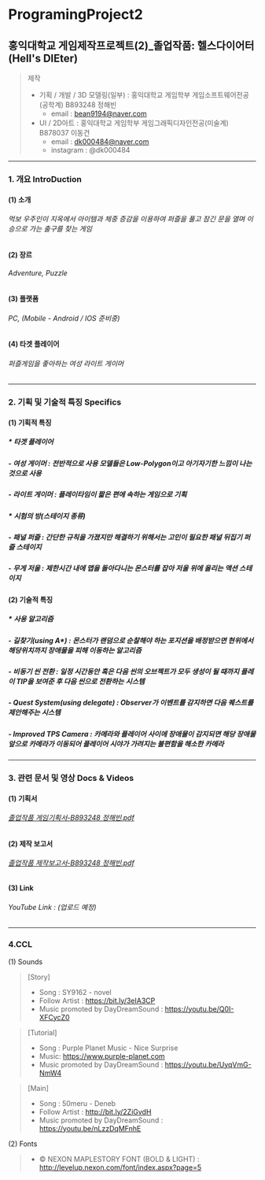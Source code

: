 # ProgramingProject2
## 홍익대학교 게임제작프로젝트(2)_졸업작품: 헬스다이어터(Hell's DIEter)
> 제작
> * 기획 / 개발 / 3D 모델링(일부) : 홍익대학교 게임학부 게임소프트웨어전공(공학계) B893248 정해빈
>   - email : bean9194@naver.com
> * UI / 2D아트 : 홍익대학교 게임학부 게임그래픽디자인전공(미술계) B878037 이동건
>   - email :  dk000484@naver.com
>   - instagram : @dk000484
------------

### 1. 개요 IntroDuction
#### (1) 소개
###### 먹보 우주인이 지옥에서 아이템과 체중 증감을 이용하여 퍼즐을 풀고 잠긴 문을 열며 이승으로 가는 출구를 찾는 게임
#### (2) 장르
###### Adventure, Puzzle
#### (3) 플랫폼
###### PC, (Mobile - Android / IOS 준비중)
#### (4) 타겟 플레이어
###### 퍼즐게임을 좋아하는 여성 라이트 게이머

------------

### 2. 기획 및 기술적 특징 Specifics
#### (1) 기획적 특징
##### * 타겟 플레이어
#####   - 여성 게이머 : 전반적으로 사용 모델들은 Low-Polygon이고 아기자기한 느낌이 나는 것으로 사용
#####   - 라이트 게이머 : 플레이타임이 짧은 편에 속하는 게임으로 기획
##### * 시험의 방(스테이지 종류)
#####   - 패널 퍼즐 : 간단한 규칙을 가졌지만 해결하기 위해서는 고민이 필요한 패널 뒤집기 퍼즐 스테이지
#####   - 무게 저울 : 제한시간 내에 맵을 돌아다니는 몬스터를 잡아 저울 위에 올리는 액션 스테이지
#### (2) 기술적 특징
##### * 사용 알고리즘
#####   - 길찾기(using A*) : 몬스터가 랜덤으로 순찰해야 하는 포지션을 배정받으면 현위에서 해당위치까지 장애물을 피해 이동하는 알고리즘
#####   - 비동기 씬 전환 : 일정 시간동안 혹은 다음 씬의 오브젝트가 모두 생성이 될 때까지 플레이 TIP을 보여준 후 다음 씬으로 전환하는 시스템
#####   - Quest System(using delegate) : Observer가 이벤트를 감지하면 다음 퀘스트를 제안해주는 시스템
#####   - Improved TPS Camera : 카메라와 플레이어 사이에 장애물이 감지되면 해당 장애물 앞으로 카메라가 이동되어 플레이어 시야가 가려지는 불편함을 해소한 카메라

------------

### 3. 관련 문서 및 영상 Docs & Videos
#### (1) 기획서
###### [졸업작품 게임기획서-B893248 정해빈.pdf](https://github.com/Haebny/Hongik-PP2-HellsDIEter/files/7371135/-B893248.pdf)
#### (2) 제작 보고서
###### [졸업작품 제작보고서-B893248 정해빈.pdf](https://github.com/Haebny/Hongik-PP2-HellsDIEter/files/7371141/-B893248.pdf)
#### (3) Link
###### YouTube Link : (업로드 예정)

------------

### 4.CCL
(1) Sounds  
> [Story]
> * Song : SY9162 - novel
> * Follow Artist : https://bit.ly/3eIA3CP
> * Music promoted by DayDreamSound : https://youtu.be/Q0I-XFCycZ0

> [Tutorial]
> * Song : Purple Planet Music - Nice Surprise
> * Music: https://www.purple-planet.com
> * Music promoted by DayDreamSound : https://youtu.be/UyqVmG-NmW4

> [Main]
> * Song : 50meru - Deneb
> * Follow Artist : http://bit.ly/2ZiGvdH
> * Music promoted by DayDreamSound : https://youtu.be/nLzzDqMFnhE

(2) Fonts
> * © NEXON MAPLESTORY FONT (BOLD & LIGHT) : http://levelup.nexon.com/font/index.aspx?page=5 
